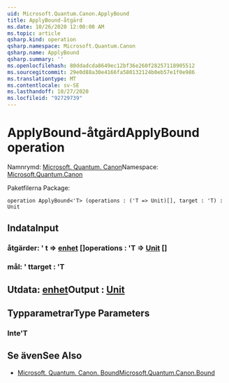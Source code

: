 ```yaml
---
uid: Microsoft.Quantum.Canon.ApplyBound
title: ApplyBound-åtgärd
ms.date: 10/26/2020 12:00:00 AM
ms.topic: article
qsharp.kind: operation
qsharp.namespace: Microsoft.Quantum.Canon
qsharp.name: ApplyBound
qsharp.summary: ''
ms.openlocfilehash: 80ddadcda8649ec12bf36e260f28257118905512
ms.sourcegitcommit: 29e0d88a30e4166fa580132124b0eb57e1f0e986
ms.translationtype: MT
ms.contentlocale: sv-SE
ms.lasthandoff: 10/27/2020
ms.locfileid: "92729739"
---
```

# <a name="applybound-operation"></a><span data-ttu-id="cee0d-102">ApplyBound-åtgärd</span><span class="sxs-lookup"><span data-stu-id="cee0d-102">ApplyBound operation</span></span>

<span data-ttu-id="cee0d-103">Namnrymd: [Microsoft. Quantum. Canon](xref:Microsoft.Quantum.Canon)</span><span class="sxs-lookup"><span data-stu-id="cee0d-103">Namespace: [Microsoft.Quantum.Canon](xref:Microsoft.Quantum.Canon)</span></span>

<span data-ttu-id="cee0d-104">Paketfilerna [](https://nuget.org/packages/)</span><span class="sxs-lookup"><span data-stu-id="cee0d-104">Package: [](https://nuget.org/packages/)</span></span>




```qsharp
operation ApplyBound<'T> (operations : ('T => Unit)[], target : 'T) : Unit
```


## <a name="input"></a><span data-ttu-id="cee0d-105">Indata</span><span class="sxs-lookup"><span data-stu-id="cee0d-105">Input</span></span>

### <a name="operations--t--unit-"></a><span data-ttu-id="cee0d-106">åtgärder: ' t => [enhet](xref:microsoft.quantum.lang-ref.unit) []</span><span class="sxs-lookup"><span data-stu-id="cee0d-106">operations : 'T => [Unit](xref:microsoft.quantum.lang-ref.unit) []</span></span>




### <a name="target--t"></a><span data-ttu-id="cee0d-107">mål: ' t</span><span class="sxs-lookup"><span data-stu-id="cee0d-107">target : 'T</span></span>





## <a name="output--unit"></a><span data-ttu-id="cee0d-108">Utdata: [enhet](xref:microsoft.quantum.lang-ref.unit)</span><span class="sxs-lookup"><span data-stu-id="cee0d-108">Output : [Unit](xref:microsoft.quantum.lang-ref.unit)</span></span>



## <a name="type-parameters"></a><span data-ttu-id="cee0d-109">Typparametrar</span><span class="sxs-lookup"><span data-stu-id="cee0d-109">Type Parameters</span></span>

### <a name="t"></a><span data-ttu-id="cee0d-110">Inte</span><span class="sxs-lookup"><span data-stu-id="cee0d-110">'T</span></span>



## <a name="see-also"></a><span data-ttu-id="cee0d-111">Se även</span><span class="sxs-lookup"><span data-stu-id="cee0d-111">See Also</span></span>

- [<span data-ttu-id="cee0d-112">Microsoft. Quantum. Canon. Bound</span><span class="sxs-lookup"><span data-stu-id="cee0d-112">Microsoft.Quantum.Canon.Bound</span></span>](xref:Microsoft.Quantum.Canon.Bound)